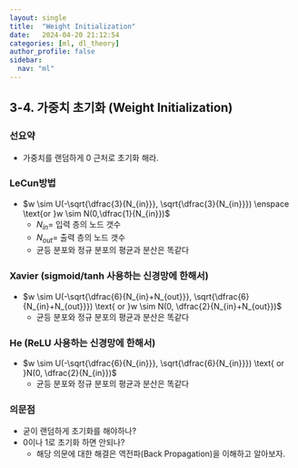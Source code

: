```yaml
---
layout: single
title:  "Weight Initialization"
date:   2024-04-20 21:12:54 
categories: [ml, dl_theory]
author_profile: false
sidebar:
  nav: "ml"
---
```

## 3-4. 가중치 초기화 (Weight Initialization)

### 선요약

- 가중치를 랜덤하게 0 근처로 초기화 해라.

### LeCun방법

- $w \sim U(-\sqrt{\dfrac{3}{N_{in}}}, \sqrt{\dfrac{3}{N_{in}}}) \enspace \text{or }w \sim N(0,\dfrac{1}{N_{in}})$
    - $N_{in} =$  입력 층의 노드 갯수
    - $N_{out} =$  출력 층의 노드 갯수
    - 균등 분포와 정규 분포의 평균과 분산은 똑같다

### Xavier (sigmoid/tanh 사용하는 신경망에 한해서)

- $w \sim U(-\sqrt{\dfrac{6}{N_{in}+N_{out}}}, \sqrt{\dfrac{6}{N_{in}+N_{out}}}) \text{ or }w \sim N(0, \dfrac{2}{N_{in}+N_{out}})$
    - 균등 분포와 정규 분포의 평균과 분산은 똑같다

### He (ReLU 사용하는 신경망에 한해서)

- $w \sim U(-\sqrt{\dfrac{6}{N_{in}}}, \sqrt{\dfrac{6}{N_{in}}}) \text{ or }N(0, \dfrac{2}{N_{in}})$
    - 균등 분포와 정규 분포의 평균과 분산은 똑같다

### 의문점

- 굳이 랜덤하게 초기화를 해야하나?
- 0이나 1로 초기화 하면 안되나?
    - 해당 의문에 대한 해결은 역전파(Back Propagation)을 이해하고 알아보자.